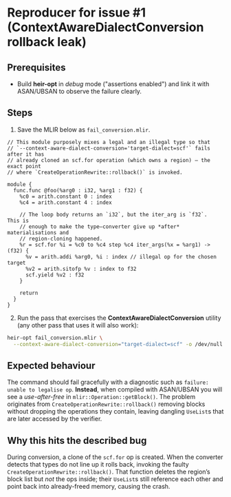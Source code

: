 # Reproducer for issue #1 (ContextAwareDialectConversion rollback leak)

## Prerequisites

- Build **heir-opt** in *debug* mode ("assertions enabled") and link it with
  ASAN/UBSAN to observe the failure clearly.

## Steps

1. Save the MLIR below as `fail_conversion.mlir`.

```mlir
// This module purposely mixes a legal and an illegal type so that
// `--context-aware-dialect-conversion='target-dialect=scf'` fails after it has
// already cloned an scf.for operation (which owns a region) – the exact point
// where `CreateOperationRewrite::rollback()` is invoked.

module {
  func.func @foo(%arg0 : i32, %arg1 : f32) {
    %c0 = arith.constant 0 : index
    %c4 = arith.constant 4 : index

    // The loop body returns an `i32`, but the iter_arg is `f32`.  This is
    // enough to make the type–converter give up *after* materialisations and
    // region-cloning happened.
    %r = scf.for %i = %c0 to %c4 step %c4 iter_args(%x = %arg1) -> (f32) {
      %v = arith.addi %arg0, %i : index // illegal op for the chosen target
      %v2 = arith.sitofp %v : index to f32
      scf.yield %v2 : f32
    }

    return
  }
}
```

2. Run the pass that exercises the **ContextAwareDialectConversion** utility
   (any other pass that uses it will also work):

```bash
heir-opt fail_conversion.mlir \
  --context-aware-dialect-conversion="target-dialect=scf" -o /dev/null
```

## Expected behaviour

The command should fail gracefully with a diagnostic such as
`failure: unable to legalise op`. **Instead**, when compiled with ASAN/UBSAN you
will see a *use-after-free* in `mlir::Operation::getBlock()`. The problem
originates from `CreateOperationRewrite::rollback()` removing blocks without
dropping the operations they contain, leaving dangling `UseList`s that are later
accessed by the verifier.

## Why this hits the described bug

During conversion, a clone of the `scf.for` op is created. When the converter
detects that types do not line up it rolls back, invoking the faulty
`CreateOperationRewrite::rollback()`. That function deletes the region’s block
list but *not* the ops inside; their `UseList`s still reference each other and
point back into already-freed memory, causing the crash.
